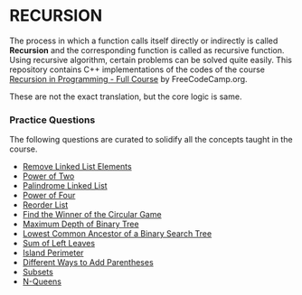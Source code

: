 # RECURSION
The process in which a function calls itself directly or indirectly is called **Recursion** and the corresponding function is called as recursive function. Using recursive algorithm, certain problems can be solved quite easily.
This repository contains C++ implementations of the codes of the course [Recursion in Programming - Full Course](https://www.youtube.com/watch?v=IJDJ0kBx2LM) by FreeCodeCamp.org.

These are not the exact translation, but the core logic is same.

### Practice Questions
The following questions are curated to solidify all the concepts taught in the course.
- [Remove Linked List Elements](https://leetcode.com/problems/remove-linked-list-elements/)
- [Power of Two](https://leetcode.com/problems/power-of-two/)
- [Palindrome Linked List](https://leetcode.com/problems/palindrome-linked-list/)
- [Power of Four](https://leetcode.com/problems/power-of-four/)
- [Reorder List](https://leetcode.com/problems/reorder-list/)
- [Find the Winner of the Circular Game](https://leetcode.com/problems/find-the-winner-of-the-circular-game/)
- [Maximum Depth of Binary Tree](https://leetcode.com/problems/maximum-depth-of-binary-tree/)
- [Lowest Common Ancestor of a Binary Search Tree](https://leetcode.com/problems/lowest-common-ancestor-of-a-binary-search-tree/)
- [Sum of Left Leaves](https://leetcode.com/problems/sum-of-left-leaves/)
- [Island Perimeter](https://leetcode.com/problems/island-perimeter/)
- [Different Ways to Add Parentheses](https://leetcode.com/problems/different-ways-to-add-parentheses/)
- [Subsets](https://leetcode.com/problems/subsets/)
- [N-Queens](https://leetcode.com/problems/n-queens/)
